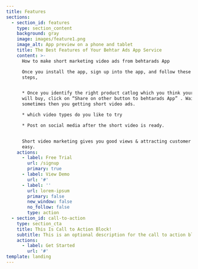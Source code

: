 ```yaml
---
title: Features
sections:
  - section_id: features
    type: section_content
    background: gray
    image: images/feature1.png
    image_alt: App preview on a phone and tablet
    title: The Best Features of Your Behtar Ads App Service
    content: >-
      How to make short marketing video ads from behtarads App

      Once you install the app, sign up into the app, and follow these simple 3
      steps,


      * Once you identify the right product catlog which you think your customer
      will buy, click on “Share on other button to behtarads App” . Wait
      sometimes then you getting short video ads.

      * which video types do you like to try

      * Post on social media after the short video is ready.


      Short video marketing gives you good views & attracting customer is very
      easy.
    actions:
      - label: Free Trial
        url: /signup
        primary: true
      - label: View Demo
        url: '#'
      - label: ''
        url: lorem-ipsum
        primary: false
        new_window: false
        no_follow: false
        type: action
  - section_id: call-to-action
    type: section_cta
    title: This Is Call to Action Block!
    subtitle: This is an optional description for the call to action block.
    actions:
      - label: Get Started
        url: '#'
template: landing
---
```

